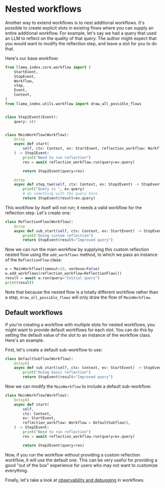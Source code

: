 # Nested workflows

Another way to extend workflows is to nest additional workflows. It's possible to create explicit slots in existing flows where you can supply an entire additional workflow. For example, let's say we had a query that used an LLM to reflect on the quality of that query. The author might expect that you would want to modify the reflection step, and leave a slot for you to do that.

Here's our base workflow:

```python
from llama_index.core.workflow import (
    StartEvent,
    StopEvent,
    Workflow,
    step,
    Event,
    Context,
)
from llama_index.utils.workflow import draw_all_possible_flows


class Step2Event(Event):
    query: str


class MainWorkflow(Workflow):
    @step
    async def start(
        self, ctx: Context, ev: StartEvent, reflection_workflow: Workflow
    ) -> Step2Event:
        print("Need to run reflection")
        res = await reflection_workflow.run(query=ev.query)

        return Step2Event(query=res)

    @step
    async def step_two(self, ctx: Context, ev: Step2Event) -> StopEvent:
        print("Query is ", ev.query)
        # do something with the query here
        return StopEvent(result=ev.query)
```

This workflow by itself will not run; it needs a valid workflow for the reflection step. Let's create one:

```python
class ReflectionFlow(Workflow):
    @step
    async def sub_start(self, ctx: Context, ev: StartEvent) -> StopEvent:
        print("Doing custom reflection")
        return StopEvent(result="Improved query")
```

Now we can run the main workflow by supplying this custom reflection nested flow using the `add_workflows` method, to which we pass an instance of the `ReflectionFlow` class:

```python
w = MainWorkflow(timeout=10, verbose=False)
w.add_workflows(reflection_workflow=ReflectionFlow())
result = await w.run(query="Initial query")
print(result)
```

Note that because the nested flow is a totally different workflow rather than a step, `draw_all_possible_flows` will only draw the flow of `MainWorkflow`.

## Default workflows

If you're creating a workflow with multiple slots for nested workflows, you might want to provide default workflows for each slot. You can do this by setting the default value of the slot to an instance of the workflow class. Here's an example.

First, let's create a default sub-workflow to use:

```python
class DefaultSubflow(Workflow):
    @step()
    async def sub_start(self, ctx: Context, ev: StartEvent) -> StopEvent:
        print("Doing basic reflection")
        return StopEvent(result="Improved query")
```

Now we can modify the `MainWorkflow` to include a default sub-workflow:

```python
class MainWorkflow(Workflow):
    @step()
    async def start(
        self,
        ctx: Context,
        ev: StartEvent,
        reflection_workflow: Workflow = DefaultSubflow(),
    ) -> Step2Event:
        print("Need to run reflection")
        res = await reflection_workflow.run(query=ev.query)

        return Step2Event(query=res)
```

Now, if you run the workflow without providing a custom reflection workflow, it will use the default one. This can be very useful for providing a good "out of the box" experience for users who may not want to customize everything.

Finally, let's take a look at [observability and debugging](observability.md) in workflows.
